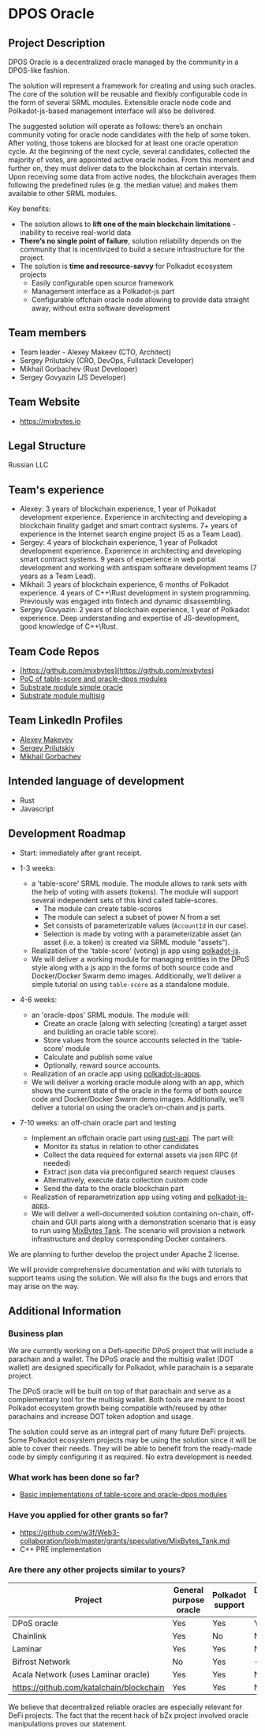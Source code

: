 # DPOS Oracle

## Project Description

DPOS Oracle is a decentralized oracle managed by the community in a DPOS-like fashion. 

The solution will represent a framework for creating and using such oracles. The core of the solution will be reusable and flexibly configurable code in the form of several SRML modules. Extensible oracle node code and Polkadot-js-based management interface will also be delivered. 

The suggested solution will operate as follows: there’s an onchain community voting for oracle node candidates with the help of some token. After voting, those tokens are blocked for at least one oracle operation cycle. At the beginning of the next cycle, several candidates, collected the majority of votes, are appointed active oracle nodes. From this moment and further on, they must deliver data to the blockchain at certain intervals. Upon receiving some data from active nodes, the blockchain averages them following the predefined rules (e.g. the median value) and makes them available to other SRML modules.

Key benefits:

* The solution allows to **lift one of the main blockchain limitations** - inability to receive real-world data
* **There’s no single point of failure**, solution reliability depends on the community that is incentivized to build a secure infrastructure for the project.
* The solution is **time and resource-savvy** for Polkadot ecosystem projects
  - Easily configurable open source framework
  - Management interface as a Polkadot-js part
  - Configurable offchain oracle node allowing to provide data straight away, without extra software development


## Team members

* Team leader - Alexey Makeev (CTO, Architect)
* Sergey Prilutskiy (CRO, DevOps, Fullstack Developer)
* Mikhail Gorbachev (Rust Developer)
* Sergey Govyazin (JS Developer)


## Team Website	

* https://mixbytes.io

## Legal Structure 

Russian LLC

## Team's experience

* Alexey: 3 years of blockchain experience, 1 year of Polkadot development experience. Experience in architecting and developing a blockchain finality gadget and smart contract systems. 7+ years of experience in the Internet search engine project (5  as a Team Lead). 
* Sergey: 4 years of blockchain experience, 1 year of Polkadot development experience. Experience in architecting and developing smart contract systems. 9 years of experience in web portal development and working with antispam software development teams (7 years as a Team Lead).
* Mikhail: 3 years of blockchain experience, 6 months of Polkadot experience. 4 years of C++\Rust development in system programming. Previously was engaged into fintech and dynamic disassembling.
* Sergey Govyazin: 2 years of blockchain experience, 1 year of Polkadot experience. Deep understanding and expertise of JS-development, good knowledge of C++\Rust.

## Team Code Repos

* [https://github.com/mixbytes](https://github.com/mixbytes)
* [PoC of table-score and oracle-dpos modules](https://github.com/mixbytes/substrate-dpos-oracle)
* [Substrate module simple oracle](https://github.com/mixbytes/substrate-module-oracle)
* [Substrate module multisig](https://github.com/mixbytes/substrate-module-multisig)

## Team LinkedIn Profiles

* [Alexey Makeyev](https://www.linkedin.com/in/aleksey-makeyev-98471884/)
* [Sergey Prilutskiy](https://www.linkedin.com/in/sergey-prilutskiy-2a619951/)
* [Mikhail Gorbachev](https://www.linkedin.com/in/sadsnake/)

## Intended language of development

* Rust
* Javascript

## Development Roadmap

* Start: immediately after grant receipt.
* 1-3 weeks:
  - a 'table-score' SRML module. The module allows to rank sets with the help of voting with assets (tokens). The module will support several independent sets of this kind called table-scores.
    * The module can create table-scores
    * The module can select a subset of power N from a set
    * Set consists of parameterizable values (`AccountId` in our case).
    * Selection is made by voting with a parameterizable asset (an asset (i.e. a token) is created via SRML module "assets").
  - Realization of the 'table-score' (voting) js app using [polkadot-js](https://github.com/polkadot-js).
  - We will deliver a working module for managing entities in the DPoS style along with a js app in the forms of both source code and Docker/Docker Swarm demo images. Additionally, we’ll deliver a simple tutorial on using `table-score` as a standalone module.

* 4-6 weeks:
  - an 'oracle-dpos' SRML module. The module will:
    * Create an oracle (along with selecting (creating) a target asset and building an oracle table score).
    * Store values from the source accounts selected in the 'table-score' module
    * Calculate and publish some value
    * Optionally, reward source accounts.
  - Realization of an oracle app using [polkadot-js-apps](https://github.com/polkadot-js/apps).
  - We will deliver a working oracle module along with an app, which shows the current state of the oracle in the forms of both source code and Docker/Docker Swarm demo images. Additionally, we’ll deliver a tutorial on using the oracle’s on-chain and js parts.

* 7-10 weeks: an off-chain oracle part and testing
  - Implement an offchain oracle part using [rust-api](https://github.com/scs/substrate-api-client). The part will:
    * Monitor its status in relation to other candidates
    * Collect the data required for external assets via json RPC (if needed)
    * Extract json data via preconfigured search request clauses
    * Alternatively, execute data collection custom code
    * Send the data to the oracle blockchain part
  - Realization of reparametrization app using voting and [polkadot-js-apps](https://github.com/polkadot-js/apps).
  - We will deliver a well-documented solution containing on-chain, off-chain and GUI parts along with a demonstration scenario that is easy to run using [MixBytes Tank](https://github.com/mixbytes/tank). The scenario will provision a network infrastructure and deploy corresponding Docker containers.

We are planning to further develop the project under Apache 2 license. 

We will provide comprehensive documentation and wiki with tutorials to support teams using the solution. We will also fix the bugs and errors that may arise on the way.

## Additional Information

### Business plan

We are currently working on a Defi-specific DPoS project that will include a parachain and a wallet. The DPoS oracle and the multisig wallet (DOT wallet) are designed specifically for Polkadot, while parachain is a separate project. 

The DPoS oracle will be built on top of that parachain and serve as a complementary tool for the multisig wallet. Both tools are meant to boost Polkadot ecosystem growth being compatible with/reused by other parachains and increase DOT token adoption and usage.

The solution could serve as an integral part of many future DeFi projects. Some Polkadot ecosystem projects may be using the solution since it will be able to cover their needs. They will be able to benefit from the ready-made code by simply configuring it as required. No extra development is needed.

### What work has been done so far?
* [Basic implementations of table-score and oracle-dpos modules](https://github.com/mixbytes/substrate-dpos-oracle)

### Have you applied for other grants so far?
* https://github.com/w3f/Web3-collaboration/blob/master/grants/speculative/MixBytes_Tank.md
* C++ PRE implementation

### Are there any other projects similar to yours?

| Project                                  | General purpose oracle | Polkadot support | Decentralized oracle governance | Off-chain part |
|------------------------------------------|------------------------|------------------|---------------------------------|----------------|
| DPoS oracle                              | Yes                    | Yes              | Yes                             | Yes            |
| Chainlink                                | Yes                    | No               | No                              | Yes            |
| Laminar                                  | Yes                    | Yes              | No                              | No             |
| Bifrost Network                          | No                     | Yes              | -                               | -              |
| Acala Network (uses Laminar oracle)      | Yes                    | Yes              | No                              | No             |
| https://github.com/katalchain/blockchain | Yes                    | Yes              | No                              | No             |

We believe that decentralized reliable oracles are especially relevant for DeFi projects. The fact that the recent hack of bZx project involved oracle manipulations proves our statement. 
